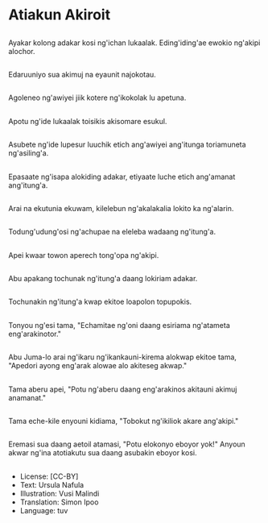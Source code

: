 # Atiakun Akiroit

##
Ayakar kolong adakar kosi ng'ichan lukaalak. Eding'iding'ae ewokio ng'akipi alochor.

##
Edaruuniyo sua akimuj na eyaunit najokotau.

##
Agoleneo ng'awiyei jiik kotere ng'ikokolak lu apetuna.

##
Apotu ng'ide lukaalak toisikis akisomare esukul.

##
Asubete ng'ide lupesur luuchik etich ang'awiyei ang'itunga toriamuneta ng'asiling'a.

##
Epasaate ng'isapa alokiding adakar, etiyaate luche etich ang'amanat ang'itung'a.

##
Arai na ekutunia ekuwam, kilelebun ng'akalakalia lokito ka ng'alarin.

##
Todung'udung'osi ng'achupae na eleleba wadaang ng'itung'a.

##
Apei kwaar towon aperech tong'opa ng'akipi.

##
Abu apakang tochunak ng'itung'a daang lokiriam adakar.

##
Tochunakin ng'itung'a kwap ekitoe loapolon topupokis.

##
Tonyou ng'esi tama, "Echamitae ng'oni daang esiriama ng'atameta eng'arakinotor."

##
Abu Juma-lo arai ng'ikaru ng'ikankauni-kirema alokwap ekitoe tama, "Apedori ayong eng'arak alowae alo akiteseg akwap."

##
Tama aberu apei, "Potu ng'aberu daang eng'arakinos akitauni akimuj anamanat."

##
Tama eche-kile enyouni kidiama, "Tobokut ng'ikiliok akare ang'akipi."

##
Eremasi sua daang aetoil atamasi, "Potu elokonyo eboyor yok!" Anyoun akwar ng'ina atotiakutu sua daang asubakin eboyor kosi.

##
* License: [CC-BY]
* Text: Ursula Nafula
* Illustration: Vusi Malindi
* Translation: Simon Ipoo
* Language: tuv
